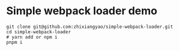 # Simple webpack loader demo

```shell
git clone git@github.com:zhixiangyao/simple-webpack-loader.git
cd simple-webpack-loader
# yarn add or npm i
pnpm i
```
